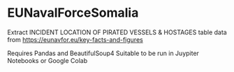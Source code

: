 # EUNavalForceSomalia

Extract INCIDENT LOCATION OF PIRATED VESSELS & HOSTAGES table data from https://eunavfor.eu/key-facts-and-figures

Requires Pandas and BeautifulSoup4
Suitable to be run in Juypiter Notebooks or Google Colab
